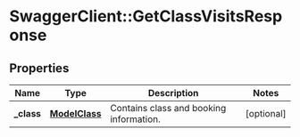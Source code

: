 # SwaggerClient::GetClassVisitsResponse

## Properties
Name | Type | Description | Notes
------------ | ------------- | ------------- | -------------
**_class** | [**ModelClass**](ModelClass.md) | Contains class and booking information. | [optional] 


